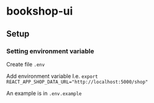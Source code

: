 # bookshop-ui

## Setup

### Setting environment variable

Create file `.env`

Add environment variable
I.e. `export REACT_APP_SHOP_DATA_URL="http://localhost:5000/shop"`

An example is in `.env.example`
